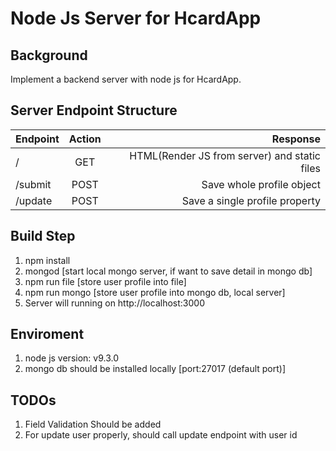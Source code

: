   # Node Js Server for HcardApp

## Background
Implement a backend server with node js for HcardApp.

## Server Endpoint Structure
| Endpoint      | Action        | Response  |
| ------------- |:-------------:| -----:|
| /             | GET           | HTML(Render JS from server) and static files    |
| /submit       | POST          | Save whole profile object        |
| /update       | POST          | Save a single profile property   |


## Build Step
1. npm install
2. mongod [start local mongo server, if want to save detail in mongo db]
3. npm run file [store user profile into file]
4. npm run mongo [store user profile into mongo db, local server]
5. Server will running on http://localhost:3000

## Enviroment
1. node js version: v9.3.0
2. mongo db should be installed locally [port:27017 (default port)]

## TODOs
1. Field Validation Should be added
2. For update user properly, should call update endpoint with user id

